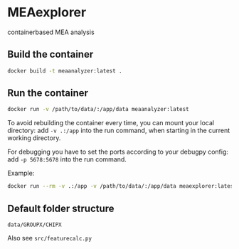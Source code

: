 # MEAexplorer
containerbased MEA analysis

## Build the container
```bash
docker build -t meaanalyzer:latest .
```
## Run the container
```bash
docker run -v /path/to/data/:/app/data meaanalyzer:latest
```
To avoid rebuilding the container every time, you can mount your local directory: add `-v .:/app` into the run command, when starting in the current working directory.

For debugging you have to set the ports according to your debugpy config: add `-p 5678:5678` into the run command.

Example:
```bash
docker run --rm -v .:/app -v /path/to/data/:/app/data meaexplorer:latest .
```

## Default folder structure
```
data/GROUPX/CHIPX
```
Also see `src/featurecalc.py`